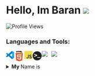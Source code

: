 # Hello, Im Baran <img src="https://raw.githubusercontent.com/SudhanPlayz/SudhanPlayz/master/images/WaveIcon.gif" width="25px">

![Profile Views](https://komarev.com/ghpvc/?username=MrLuxxy&color=blueviolet)
### Languages and Tools:

<img align="left" alt="Visual Studio Code" width="22px" src="https://raw.githubusercontent.com/github/explore/80688e429a7d4ef2fca1e82350fe8e3517d3494d/topics/visual-studio-code/visual-studio-code.png" />
<img align="left" alt="HTML5" width="28px" src="https://raw.githubusercontent.com/github/explore/80688e429a7d4ef2fca1e82350fe8e3517d3494d/topics/html/html.png" />
<img align="left" alt="JavaScript" width="22px" src="https://raw.githubusercontent.com/github/explore/80688e429a7d4ef2fca1e82350fe8e3517d3494d/topics/javascript/javascript.png" />
<img align="left" alt="Terminal" width="26px" src="https://raw.githubusercontent.com/github/explore/80688e429a7d4ef2fca1e82350fe8e3517d3494d/topics/terminal/terminal.png" />
<img align="left"  width="26" src="https://www.vectorlogo.zone/logos/mysql/mysql-horizontal.svg" >
<img align="left"  width="26" src=" https://www.vectorlogo.zone/logos/dartlang/dartlang-official.svg" >

<br />
<br />


<details>
  <summary><b>My </b>Name is</summary>
  Muhandes Baran
</details>
